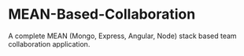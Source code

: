 # MEAN-Based-Collaboration
A complete MEAN (Mongo, Express, Angular, Node) stack based team collaboration application.
